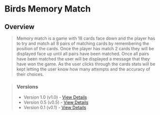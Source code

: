# Birds Memory Match

## Overview

> Memory match is a game with 18 cards face down and the player has to try and match all 8 pairs of matching cards by remembering the position of the cards.
Once the player has match 2 cards they will be displayed face up until all pairs have been matched. Once all pairs have been matched the user will be
displayed a message that they have won the game. As the user clicks through the cards stats will be kept letting the user know how many attempts and the
accuracy of their choices.


> ### Versions
> - Version 1.0 (v1.0) - <a href="https://github.com/Learning-Fuze/memory_match/tree/version1.0">View Details</a>
> - Version 0.5 (v0.5) - <a href="https://github.com/Learning-Fuze/memory_match/tree/version0.5">View Details</a>
> - Version 0.1 (v0.1) - <a href="https://github.com/Learning-Fuze/memory_match/tree/version0.1">View Details</a>
